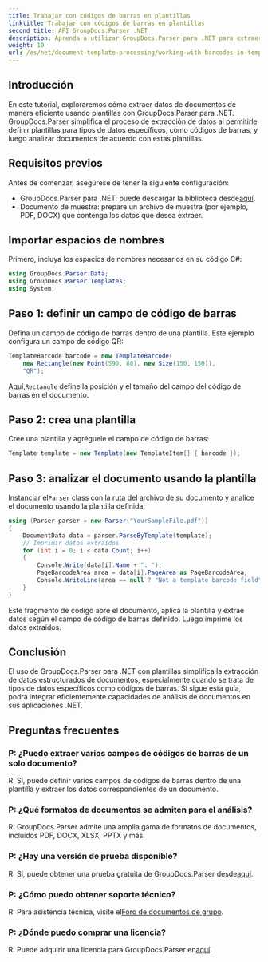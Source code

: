 ```yaml
---
title: Trabajar con códigos de barras en plantillas
linktitle: Trabajar con códigos de barras en plantillas
second_title: API GroupDocs.Parser .NET
description: Aprenda a utilizar GroupDocs.Parser para .NET para extraer datos estructurados de documentos mediante plantillas. Simplifique la extracción de datos con campos de códigos de barras.
weight: 10
url: /es/net/document-template-processing/working-with-barcodes-in-templates/
---
```

## Introducción
En este tutorial, exploraremos cómo extraer datos de documentos de manera eficiente usando plantillas con GroupDocs.Parser para .NET. GroupDocs.Parser simplifica el proceso de extracción de datos al permitirle definir plantillas para tipos de datos específicos, como códigos de barras, y luego analizar documentos de acuerdo con estas plantillas.
## Requisitos previos
Antes de comenzar, asegúrese de tener la siguiente configuración:
-  GroupDocs.Parser para .NET: puede descargar la biblioteca desde[aquí](https://releases.groupdocs.com/parser/net/).
- Documento de muestra: prepare un archivo de muestra (por ejemplo, PDF, DOCX) que contenga los datos que desea extraer.

## Importar espacios de nombres
Primero, incluya los espacios de nombres necesarios en su código C#:
```csharp
using GroupDocs.Parser.Data;
using GroupDocs.Parser.Templates;
using System;
```
## Paso 1: definir un campo de código de barras
Defina un campo de código de barras dentro de una plantilla. Este ejemplo configura un campo de código QR:
```csharp
TemplateBarcode barcode = new TemplateBarcode(
    new Rectangle(new Point(590, 80), new Size(150, 150)),
    "QR");
```
 Aquí,`Rectangle` define la posición y el tamaño del campo del código de barras en el documento.
## Paso 2: crea una plantilla
Cree una plantilla y agréguele el campo de código de barras:
```csharp
Template template = new Template(new TemplateItem[] { barcode });
```
## Paso 3: analizar el documento usando la plantilla
 Instanciar el`Parser` class con la ruta del archivo de su documento y analice el documento usando la plantilla definida:
```csharp
using (Parser parser = new Parser("YourSampleFile.pdf"))
{
    DocumentData data = parser.ParseByTemplate(template);
    // Imprimir datos extraídos
    for (int i = 0; i < data.Count; i++)
    {
        Console.Write(data[i].Name + ": ");
        PageBarcodeArea area = data[i].PageArea as PageBarcodeArea;
        Console.WriteLine(area == null ? "Not a template barcode field" : area.Value);
    }
}
```
Este fragmento de código abre el documento, aplica la plantilla y extrae datos según el campo de código de barras definido. Luego imprime los datos extraídos.

## Conclusión
El uso de GroupDocs.Parser para .NET con plantillas simplifica la extracción de datos estructurados de documentos, especialmente cuando se trata de tipos de datos específicos como códigos de barras. Si sigue esta guía, podrá integrar eficientemente capacidades de análisis de documentos en sus aplicaciones .NET.

## Preguntas frecuentes
### P: ¿Puedo extraer varios campos de códigos de barras de un solo documento?
R: Sí, puede definir varios campos de códigos de barras dentro de una plantilla y extraer los datos correspondientes de un documento.
### P: ¿Qué formatos de documentos se admiten para el análisis?
R: GroupDocs.Parser admite una amplia gama de formatos de documentos, incluidos PDF, DOCX, XLSX, PPTX y más.
### P: ¿Hay una versión de prueba disponible?
 R: Sí, puede obtener una prueba gratuita de GroupDocs.Parser desde[aquí](https://releases.groupdocs.com/).
### P: ¿Cómo puedo obtener soporte técnico?
 R: Para asistencia técnica, visite el[Foro de documentos de grupo](https://forum.groupdocs.com/c/parser/17).
### P: ¿Dónde puedo comprar una licencia?
 R: Puede adquirir una licencia para GroupDocs.Parser en[aquí](https://purchase.groupdocs.com/buy).